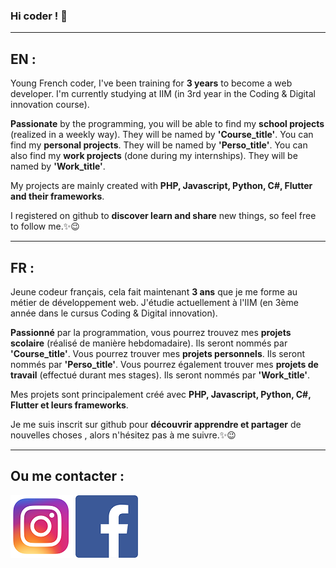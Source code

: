 ### Hi coder ! 👋
***
## EN : 

Young French coder, I've been training for __3 years__ to become a web developer. I'm currently studying at IIM (in 3rd year in the Coding & Digital innovation course).

__Passionate__ by the programming, you will be able to find my __school projects__ (realized in a weekly way). They will be named by __'Course_title'__. You can find my __personal projects__. They will be named by __'Perso_title'__. You can also find my __work projects__ (done during my internships). They will be named by __'Work_title'__.

My projects are mainly created with __PHP, Javascript, Python, C#, Flutter and their frameworks__.

I registered on github to __discover learn and share__ new things, so feel free to follow me.✨😉

***
## FR :

Jeune codeur français, cela fait maintenant __3 ans__ que je me forme au métier de développement web. J'étudie actuellement  à l'IIM (en 3ème année dans le cursus Coding & Digital innovation).

__Passionné__ par la programmation, vous pourrez trouvez mes __projets scolaire__ (réalisé de manière hebdomadaire). Ils seront nommés par __'Course_title'__. Vous pourrez trouver mes __projets personnels__. Ils seront nommés par __'Perso_title'__. Vous pourrez également trouver mes __projets de travail__ (effectué durant mes stages). Ils seront nommés par __'Work_title'__.

Mes projets sont principalement créé avec __PHP, Javascript, Python, C#, Flutter et leurs frameworks__.

Je me suis inscrit sur github pour __découvrir apprendre et partager__ de nouvelles choses , alors n'hésitez pas à me suivre.✨😉

***

## Ou me contacter :


[![](https://github.com/TimotheePopesco/TimotheePopesco/blob/main/Instagram.png)](https://www.instagram.com/timothee.popesco/) [![](https://github.com/TimotheePopesco/TimotheePopesco/blob/main/Facebook.png)](https://www.facebook.com/timothee.popesco.3)
